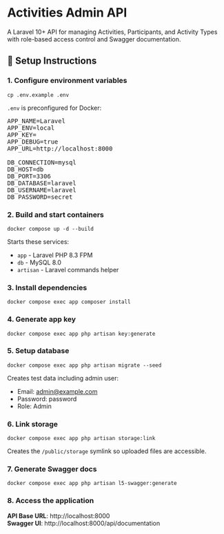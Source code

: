 # Activities Admin API

A Laravel 10+ API for managing Activities, Participants, and Activity Types with role-based access control and Swagger documentation.

## 🚀 Setup Instructions

### 1. Configure environment variables
`cp .env.example .env`

`.env` is preconfigured for Docker:
<pre>
APP_NAME=Laravel
APP_ENV=local
APP_KEY=
APP_DEBUG=true
APP_URL=http://localhost:8000

DB_CONNECTION=mysql
DB_HOST=db
DB_PORT=3306
DB_DATABASE=laravel
DB_USERNAME=laravel
DB_PASSWORD=secret
</pre>

### 2. Build and start containers
`docker compose up -d --build`

Starts these services:
- `app` - Laravel PHP 8.3 FPM
- `db` - MySQL 8.0
- `artisan` - Laravel commands helper

### 3. Install dependencies
`docker compose exec app composer install`

### 4. Generate app key
`docker compose exec app php artisan key:generate`

### 5. Setup database
`docker compose exec app php artisan migrate --seed`

Creates test data including admin user:
- Email: admin@example.com
- Password: password
- Role: Admin

### 6. Link storage
`docker compose exec app php artisan storage:link`

Creates the `/public/storage` symlink so uploaded files are accessible.

### 7. Generate Swagger docs
`docker compose exec app php artisan l5-swagger:generate`

### 8. Access the application
**API Base URL**: http://localhost:8000  
**Swagger UI**: http://localhost:8000/api/documentation
